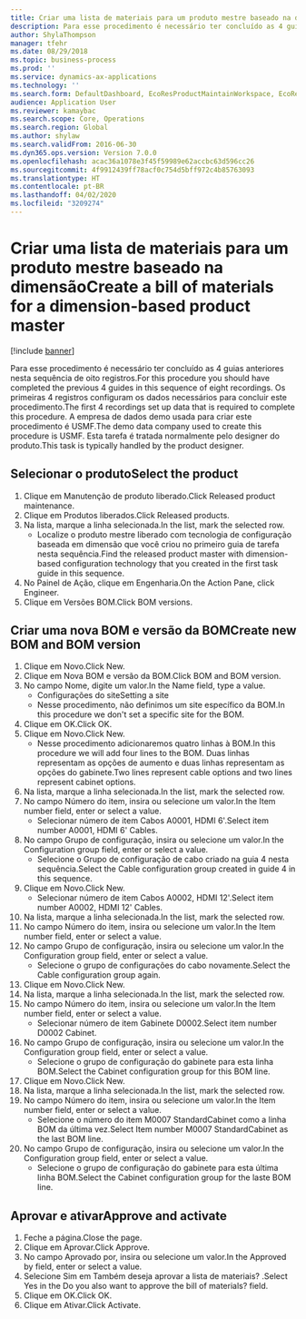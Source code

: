 ```yaml
---
title: Criar uma lista de materiais para um produto mestre baseado na dimensão
description: Para esse procedimento é necessário ter concluído as 4 guias anteriores nesta sequência de oito registros.
author: ShylaThompson
manager: tfehr
ms.date: 08/29/2018
ms.topic: business-process
ms.prod: ''
ms.service: dynamics-ax-applications
ms.technology: ''
ms.search.form: DefaultDashboard, EcoResProductMaintainWorkspace, EcoResProductOpenCasesFormPart, EcoResProductDetailsExtended, BOMConsistOf, BOMTable, InventItemIdLookupSimple, HcmWorkerLookUp
audience: Application User
ms.reviewer: kamaybac
ms.search.scope: Core, Operations
ms.search.region: Global
ms.author: shylaw
ms.search.validFrom: 2016-06-30
ms.dyn365.ops.version: Version 7.0.0
ms.openlocfilehash: acac36a1078e3f45f59989e62accbc63d596cc26
ms.sourcegitcommit: 4f9912439ff78acf0c754d5bff972c4b85763093
ms.translationtype: HT
ms.contentlocale: pt-BR
ms.lasthandoff: 04/02/2020
ms.locfileid: "3209274"
---
```

# <a name="create-a-bill-of-materials-for-a-dimension-based-product-master"></a><span data-ttu-id="0ea76-103">Criar uma lista de materiais para um produto mestre baseado na dimensão</span><span class="sxs-lookup"><span data-stu-id="0ea76-103">Create a bill of materials for a dimension-based product master</span></span>

[!include [banner](../../includes/banner.md)]

<span data-ttu-id="0ea76-104">Para esse procedimento é necessário ter concluído as 4 guias anteriores nesta sequência de oito registros.</span><span class="sxs-lookup"><span data-stu-id="0ea76-104">For this procedure you should have completed the previous 4 guides in this sequence of eight recordings.</span></span> <span data-ttu-id="0ea76-105">Os primeiras 4 registros configuram os dados necessários para concluir este procedimento.</span><span class="sxs-lookup"><span data-stu-id="0ea76-105">The first 4 recordings set up data that is required to complete this procedure.</span></span> <span data-ttu-id="0ea76-106">A empresa de dados demo usada para criar este procedimento é USMF.</span><span class="sxs-lookup"><span data-stu-id="0ea76-106">The demo data company used to create this procedure is USMF.</span></span> <span data-ttu-id="0ea76-107">Esta tarefa é tratada normalmente pelo designer do produto.</span><span class="sxs-lookup"><span data-stu-id="0ea76-107">This task is typically handled by the product designer.</span></span>


## <a name="select-the-product"></a><span data-ttu-id="0ea76-108">Selecionar o produto</span><span class="sxs-lookup"><span data-stu-id="0ea76-108">Select the product</span></span>
1. <span data-ttu-id="0ea76-109">Clique em Manutenção de produto liberado.</span><span class="sxs-lookup"><span data-stu-id="0ea76-109">Click Released product maintenance.</span></span>
2. <span data-ttu-id="0ea76-110">Clique em Produtos liberados.</span><span class="sxs-lookup"><span data-stu-id="0ea76-110">Click Released products.</span></span>
3. <span data-ttu-id="0ea76-111">Na lista, marque a linha selecionada.</span><span class="sxs-lookup"><span data-stu-id="0ea76-111">In the list, mark the selected row.</span></span>
    * <span data-ttu-id="0ea76-112">Localize o produto mestre liberado com tecnologia de configuração baseada em dimensão que você criou no primeiro guia de tarefa nesta sequência.</span><span class="sxs-lookup"><span data-stu-id="0ea76-112">Find the released product master with dimension-based configuration technology that you created in the first task guide in this sequence.</span></span>  
4. <span data-ttu-id="0ea76-113">No Painel de Ação, clique em Engenharia.</span><span class="sxs-lookup"><span data-stu-id="0ea76-113">On the Action Pane, click Engineer.</span></span>
5. <span data-ttu-id="0ea76-114">Clique em Versões BOM.</span><span class="sxs-lookup"><span data-stu-id="0ea76-114">Click BOM versions.</span></span>

## <a name="create-new-bom-and-bom-version"></a><span data-ttu-id="0ea76-115">Criar uma nova BOM e versão da BOM</span><span class="sxs-lookup"><span data-stu-id="0ea76-115">Create new BOM and BOM version</span></span>
1. <span data-ttu-id="0ea76-116">Clique em Novo.</span><span class="sxs-lookup"><span data-stu-id="0ea76-116">Click New.</span></span>
2. <span data-ttu-id="0ea76-117">Clique em Nova BOM e versão da BOM.</span><span class="sxs-lookup"><span data-stu-id="0ea76-117">Click BOM and BOM version.</span></span>
3. <span data-ttu-id="0ea76-118">No campo Nome, digite um valor.</span><span class="sxs-lookup"><span data-stu-id="0ea76-118">In the Name field, type a value.</span></span>
    * <span data-ttu-id="0ea76-119">Configurações do site</span><span class="sxs-lookup"><span data-stu-id="0ea76-119">Setting a site</span></span>  
    * <span data-ttu-id="0ea76-120">Nesse procedimento, não definimos um site específico da BOM.</span><span class="sxs-lookup"><span data-stu-id="0ea76-120">In this procedure we don't set a specific site for the BOM.</span></span>  
4. <span data-ttu-id="0ea76-121">Clique em OK.</span><span class="sxs-lookup"><span data-stu-id="0ea76-121">Click OK.</span></span>
5. <span data-ttu-id="0ea76-122">Clique em Novo.</span><span class="sxs-lookup"><span data-stu-id="0ea76-122">Click New.</span></span>
    * <span data-ttu-id="0ea76-123">Nesse procedimento adicionaremos quatro linhas à BOM.</span><span class="sxs-lookup"><span data-stu-id="0ea76-123">In this procedure we will add four lines to the BOM.</span></span> <span data-ttu-id="0ea76-124">Duas linhas representam as opções de aumento e duas linhas representam as opções do gabinete.</span><span class="sxs-lookup"><span data-stu-id="0ea76-124">Two lines represent cable options and two lines represent cabinet options.</span></span>  
6. <span data-ttu-id="0ea76-125">Na lista, marque a linha selecionada.</span><span class="sxs-lookup"><span data-stu-id="0ea76-125">In the list, mark the selected row.</span></span>
7. <span data-ttu-id="0ea76-126">No campo Número do item, insira ou selecione um valor.</span><span class="sxs-lookup"><span data-stu-id="0ea76-126">In the Item number field, enter or select a value.</span></span>
    * <span data-ttu-id="0ea76-127">Selecionar número de item Cabos A0001, HDMI 6'.</span><span class="sxs-lookup"><span data-stu-id="0ea76-127">Select item number A0001, HDMI 6' Cables.</span></span>  
8. <span data-ttu-id="0ea76-128">No campo Grupo de configuração, insira ou selecione um valor.</span><span class="sxs-lookup"><span data-stu-id="0ea76-128">In the Configuration group field, enter or select a value.</span></span>
    * <span data-ttu-id="0ea76-129">Selecione o Grupo de configuração de cabo criado na guia 4 nesta sequência.</span><span class="sxs-lookup"><span data-stu-id="0ea76-129">Select the Cable configuration group created in guide 4 in this sequence.</span></span>  
9. <span data-ttu-id="0ea76-130">Clique em Novo.</span><span class="sxs-lookup"><span data-stu-id="0ea76-130">Click New.</span></span>
    * <span data-ttu-id="0ea76-131">Selecionar número de item Cabos A0002, HDMI 12'.</span><span class="sxs-lookup"><span data-stu-id="0ea76-131">Select item number A0002, HDMI 12' Cables.</span></span>  
10. <span data-ttu-id="0ea76-132">Na lista, marque a linha selecionada.</span><span class="sxs-lookup"><span data-stu-id="0ea76-132">In the list, mark the selected row.</span></span>
11. <span data-ttu-id="0ea76-133">No campo Número do item, insira ou selecione um valor.</span><span class="sxs-lookup"><span data-stu-id="0ea76-133">In the Item number field, enter or select a value.</span></span>
12. <span data-ttu-id="0ea76-134">No campo Grupo de configuração, insira ou selecione um valor.</span><span class="sxs-lookup"><span data-stu-id="0ea76-134">In the Configuration group field, enter or select a value.</span></span>
    * <span data-ttu-id="0ea76-135">Selecione o grupo de configurações do cabo novamente.</span><span class="sxs-lookup"><span data-stu-id="0ea76-135">Select the Cable configuration group again.</span></span>  
13. <span data-ttu-id="0ea76-136">Clique em Novo.</span><span class="sxs-lookup"><span data-stu-id="0ea76-136">Click New.</span></span>
14. <span data-ttu-id="0ea76-137">Na lista, marque a linha selecionada.</span><span class="sxs-lookup"><span data-stu-id="0ea76-137">In the list, mark the selected row.</span></span>
15. <span data-ttu-id="0ea76-138">No campo Número do item, insira ou selecione um valor.</span><span class="sxs-lookup"><span data-stu-id="0ea76-138">In the Item number field, enter or select a value.</span></span>
    * <span data-ttu-id="0ea76-139">Selecionar número de item Gabinete D0002.</span><span class="sxs-lookup"><span data-stu-id="0ea76-139">Select item number D0002 Cabinet.</span></span>  
16. <span data-ttu-id="0ea76-140">No campo Grupo de configuração, insira ou selecione um valor.</span><span class="sxs-lookup"><span data-stu-id="0ea76-140">In the Configuration group field, enter or select a value.</span></span>
    * <span data-ttu-id="0ea76-141">Selecione o grupo de configuração do gabinete para esta linha BOM.</span><span class="sxs-lookup"><span data-stu-id="0ea76-141">Select the Cabinet configuration group for this BOM line.</span></span>  
17. <span data-ttu-id="0ea76-142">Clique em Novo.</span><span class="sxs-lookup"><span data-stu-id="0ea76-142">Click New.</span></span>
18. <span data-ttu-id="0ea76-143">Na lista, marque a linha selecionada.</span><span class="sxs-lookup"><span data-stu-id="0ea76-143">In the list, mark the selected row.</span></span>
19. <span data-ttu-id="0ea76-144">No campo Número do item, insira ou selecione um valor.</span><span class="sxs-lookup"><span data-stu-id="0ea76-144">In the Item number field, enter or select a value.</span></span>
    * <span data-ttu-id="0ea76-145">Selecione o número do item M0007 StandardCabinet como a linha BOM da última vez.</span><span class="sxs-lookup"><span data-stu-id="0ea76-145">Select Item number M0007 StandardCabinet as the last BOM line.</span></span>  
20. <span data-ttu-id="0ea76-146">No campo Grupo de configuração, insira ou selecione um valor.</span><span class="sxs-lookup"><span data-stu-id="0ea76-146">In the Configuration group field, enter or select a value.</span></span>
    * <span data-ttu-id="0ea76-147">Selecione o grupo de configuração do gabinete para esta última linha BOM.</span><span class="sxs-lookup"><span data-stu-id="0ea76-147">Select the Cabinet configuration group for the laste BOM line.</span></span>  

## <a name="approve-and-activate"></a><span data-ttu-id="0ea76-148">Aprovar e ativar</span><span class="sxs-lookup"><span data-stu-id="0ea76-148">Approve and activate</span></span>
1. <span data-ttu-id="0ea76-149">Feche a página.</span><span class="sxs-lookup"><span data-stu-id="0ea76-149">Close the page.</span></span>
2. <span data-ttu-id="0ea76-150">Clique em Aprovar.</span><span class="sxs-lookup"><span data-stu-id="0ea76-150">Click Approve.</span></span>
3. <span data-ttu-id="0ea76-151">No campo Aprovado por, insira ou selecione um valor.</span><span class="sxs-lookup"><span data-stu-id="0ea76-151">In the Approved by field, enter or select a value.</span></span>
4. <span data-ttu-id="0ea76-152">Selecione Sim em Também deseja aprovar a lista de materiais? .</span><span class="sxs-lookup"><span data-stu-id="0ea76-152">Select Yes in the Do you also want to approve the bill of materials? field.</span></span>
5. <span data-ttu-id="0ea76-153">Clique em OK.</span><span class="sxs-lookup"><span data-stu-id="0ea76-153">Click OK.</span></span>
6. <span data-ttu-id="0ea76-154">Clique em Ativar.</span><span class="sxs-lookup"><span data-stu-id="0ea76-154">Click Activate.</span></span>

